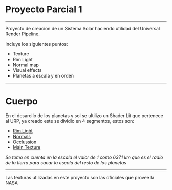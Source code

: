 # Proyecto Parcial 1

___

Proyecto de creacion de un Sistema Solar haciendo utilidad del Universal Render Pipeline.

Incluye los siguientes puntos:
- Texture
- Rim Light
- Normal map
- Visual effects
- Planetas a escala y en orden
___

# Cuerpo

En el desarollo de los planetas y sol se ultilizo un Shader Lit que pertenece al URP, ya creado este se dividio en 4 segmentos, estos son:
- [Rim Light](https://ibb.co/7jPRskg)
- [Normals](https://ibb.co/0Y6Yp2q)
- [Occlussion](https://ibb.co/GWZnxFX)
- [Main Texture](https://ibb.co/n3yXYGK)

*Se tomo en cuenta en la escala el valor de 1 como 6371 km que es el radio de la tierra para sacar la escala del resto de los planetas*

___
Las texturas utilizadas en este proyecto son las oficiales que provee la NASA







